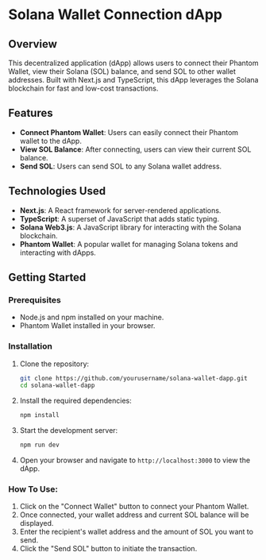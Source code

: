 # Solana Wallet Connection dApp

## Overview

This decentralized application (dApp) allows users to connect their Phantom Wallet, view their Solana (SOL) balance, and send SOL to other wallet addresses. Built with Next.js and TypeScript, this dApp leverages the Solana blockchain for fast and low-cost transactions.

## Features

- **Connect Phantom Wallet**: Users can easily connect their Phantom wallet to the dApp.
- **View SOL Balance**: After connecting, users can view their current SOL balance.
- **Send SOL**: Users can send SOL to any Solana wallet address.

## Technologies Used

- **Next.js**: A React framework for server-rendered applications.
- **TypeScript**: A superset of JavaScript that adds static typing.
- **Solana Web3.js**: A JavaScript library for interacting with the Solana blockchain.
- **Phantom Wallet**: A popular wallet for managing Solana tokens and interacting with dApps.

## Getting Started

### Prerequisites

- Node.js and npm installed on your machine.
- Phantom Wallet installed in your browser.

### Installation

1. Clone the repository:

   ```bash
   git clone https://github.com/yourusername/solana-wallet-dapp.git
   cd solana-wallet-dapp
   ```

2. Install the required dependencies:
    ```bash
    npm install
    ```
3. Start the development server:
    ```bash
    npm run dev
    ```

4. Open your browser and navigate to `http://localhost:3000` to view the dApp.


### How To Use:

1. Click on the "Connect Wallet" button to connect your Phantom Wallet.
2. Once connected, your wallet address and current SOL balance will be displayed.
3. Enter the recipient's wallet address and the amount of SOL you want to send.
4. Click the "Send SOL" button to initiate the transaction.
